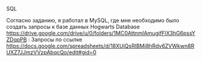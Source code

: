 SQL

Согласно заданию, я работал в MySQL, где мне необходимо было создать запросы к базе данных Hogwarts Database https://drive.google.com/drive/u/0/folders/1MC0AttnmlAmugifFlX3hG6pssYZDqpPB :
Запросы по ссылке https://docs.google.com/spreadsheets/d/18XUjQsRIBMj8hRdv6ZVWkwn8RUXZ7JJmzVVzpAbqcQo/edit#gid=0
